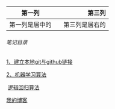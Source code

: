 |第一列| |第三列|
|:-:|:-|-:|
|第一列是居中的| |第三列是居右的|



###### 笔记目录

[1、建立本地git与github链接](./建立github本地关联链接/建立github本地关联链接.md)

[2、机器学习算法](./tutorials/machine_learning)

​	[逻辑回归算法](./tutorials/machine_learning/Logistic.md)











[我的博客](https://blog.csdn.net/u011878435/article/details/78628484)


